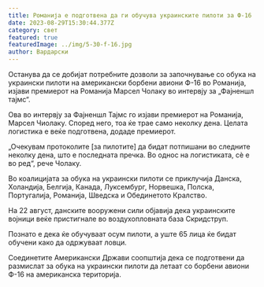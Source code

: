 ```yaml
---
title: Романија е подготвена да ги обучува украинските пилоти за Ф-16
date: 2023-08-29T15:30:44.377Z
category: свет
featured: true
featuredImage: ../img/5-30-f-16.jpg
author: Вардарски
---
```

Останува да се добијат потребните дозволи за започнување со обука на украински пилоти на американски борбени авиони Ф-16 во Романија, изјави премиерот на Романија Марсел Чолаку во интервју за „Фајненшл тајмс“.

Ова во интервју за Фајненшл Тајмс го изјави премиерот на Романија, Марсел Чиолаку. Според него, тоа ќе трае само неколку дена. Целата логистика е веќе подготвена, додаде премиерот.

„Очекувам протоколите \[за пилотите] да бидат потпишани во следните неколку дена, што е последната пречка. Во однос на логистиката, сè е во ред“, рече Чолаку.

Во коалицијата за обука на украински пилоти се приклучија Данска, Холандија, Белгија, Канада, Луксембург, Норвешка, Полска, Португалија, Романија, Шведска и Обединетото Кралство.

На 22 август, данските вооружени сили објавија дека украинските војници веќе пристигнале во воздухопловната база Скридструп.

Познато е дека ќе обучуваат осум пилоти, а уште 65 лица ќе бидат обучени како да одржуваат ловци.

Соединетите Американски Држави соопштија дека се подготвени да размислат за обука на украински пилоти да летаат со борбени авиони Ф-16 на американска територија.